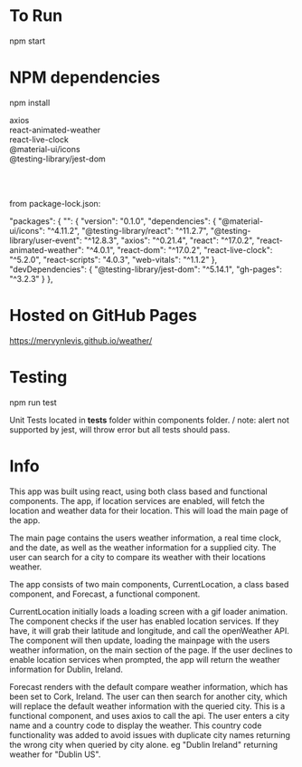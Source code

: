 # To Run

npm start

# NPM dependencies 

npm install 

axios <br />
react-animated-weather <br />
react-live-clock <br />
@material-ui/icons <br />
@testing-library/jest-dom 

<br />
<br />

from package-lock.json:

  "packages": {
    "": {
      "version": "0.1.0",
      "dependencies": {
        "@material-ui/icons": "^4.11.2",
        "@testing-library/react": "^11.2.7",
        "@testing-library/user-event": "^12.8.3",
        "axios": "^0.21.4",
        "react": "^17.0.2",
        "react-animated-weather": "^4.0.1",
        "react-dom": "^17.0.2",
        "react-live-clock": "^5.2.0",
        "react-scripts": "4.0.3",
        "web-vitals": "^1.1.2"
      },
      "devDependencies": {
        "@testing-library/jest-dom": "^5.14.1",
        "gh-pages": "^3.2.3"
      }
    },

# Hosted on GitHub Pages 

https://mervynlevis.github.io/weather/

# Testing

npm run test

Unit Tests located in __tests__ folder within components folder. / 
note: alert not supported by jest, will throw error but all tests should pass.

# Info 

This app was built using react, using both class based and functional components. The app, if location services are enabled, will fetch the location and weather data for their location. This will load the main page of the app.

The main page contains the users weather information, a real time clock, and the date, as well as the weather information for a supplied city. The user can search for a city to compare its weather with their locations weather.

The app consists of two main components, CurrentLocation, a class based component, and Forecast, a functional component.

CurrentLocation initially loads a loading screen with a gif loader animation. The component checks if the user has enabled location services. If they have, it will grab their latitude and longitude, and call the openWeather API. The component will then update, loading the mainpage with the users weather information, on the main section of the page. If the user declines to enable location services when prompted, the app will return the weather information for Dublin, Ireland. 

Forecast renders with the default compare weather information, which has been set to Cork, Ireland. The user can then search for another city, which will replace the default weather information with the queried city. This is a functional component, and uses axios to call the api. The user enters a city name and a country code to display the weather. This country code functionality was added to avoid issues with duplicate city names returning the wrong city when queried by city alone. eg "Dublin Ireland" returning weather for "Dublin US".
